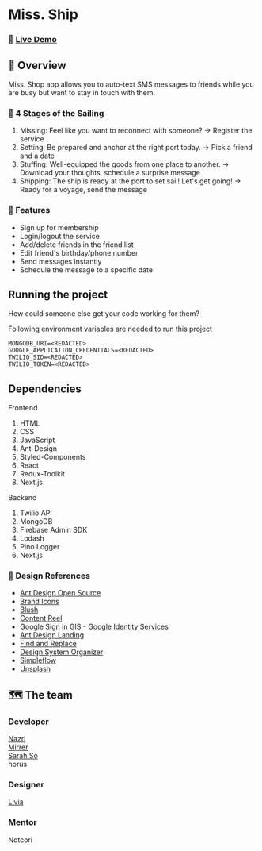 # Miss. Ship
### 🔗 [Live Demo](https://v42-bears-team-33.vercel.app/)

## 👀 Overview
Miss. Shop app allows you to auto-text SMS messages to friends while you are busy but want to stay in touch with them. 

### 🚢 4 Stages of the Sailing
1. Missing: Feel like you want to reconnect with someone? → Register the service
2. Setting: Be prepared and anchor at the right port today. → Pick a friend and a date
3. Stuffing: Well-equipped the goods from one place to another. → Download your thoughts, schedule a surprise message
4. Shipping: The ship is ready at the port to set sail! Let's get going! → Ready for a voyage, send the message

### 📨 Features
- Sign up for membership
- Login/logout the service
- Add/delete friends in the friend list 
- Edit friend's birthday/phone number
- Send messages instantly
- Schedule the message to a specific date

## Running the project
How could someone else get your code working for them?

Following environment variables are needed to run this project
```
MONGODB_URI=<REDACTED>
GOOGLE_APPLICATION_CREDENTIALS=<REDACTED>
TWILIO_SID=<REDACTED>
TWILIO_TOKEN=<REDACTED>
```

## Dependencies
Frontend
1. HTML
2. CSS
3. JavaScript
4. Ant-Design
5. Styled-Components
6. React
7. Redux-Toolkit
8. Next.js

Backend
1. Twilio API
2. MongoDB
3. Firebase Admin SDK
4. Lodash
5. Pino Logger
6. Next.js

### 🧭 Design References
- [Ant Design Open Source](https://www.figma.com/community/file/831698976089873405)  
- [Brand Icons](https://www.figma.com/community/plugin/1149932491059353445)  
- [Blush](https://www.figma.com/community/plugin/838959511417581040)  
- [Content Reel](https://www.figma.com/community/plugin/731627216655469013)  
- [Google Sign in GIS - Google Identity Services](https://www.figma.com/community/file/1141954654096327545)  
- [Ant Design Landing](https://www.figma.com/community/file/926404137978060606)  
- [Find and Replace](https://www.figma.com/community/plugin/735072959812183643)  
- [Design System Organizer](https://www.figma.com/community/plugin/802579985985331070)  
- [Simpleflow](https://www.figma.com/community/plugin/751821593330638172)  
- [Unsplash](https://www.figma.com/community/plugin/738454987945972471)


## 🗺 The team

### Developer
[Nazri](https://github.com/649000)  
[Mirrer](https://github.com/Mirrer1)  
[Sarah So](https://github.com/ssarahs-lab)  
horus

### Designer
[Livia](https://github.com/vitalityoflife)  

### Mentor
Notcori
